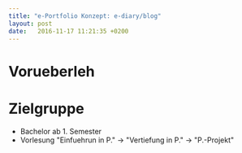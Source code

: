 ```yaml
---
title: "e-Portfolio Konzept: e-diary/blog"
layout: post
date:   2016-11-17 11:21:35 +0200
---
```


# Vorueberleh

# Zielgruppe
- Bachelor ab 1. Semester
- Vorlesung "Einfuehrun in P." -> "Vertiefung in P." -> "P.-Projekt"

#

#
